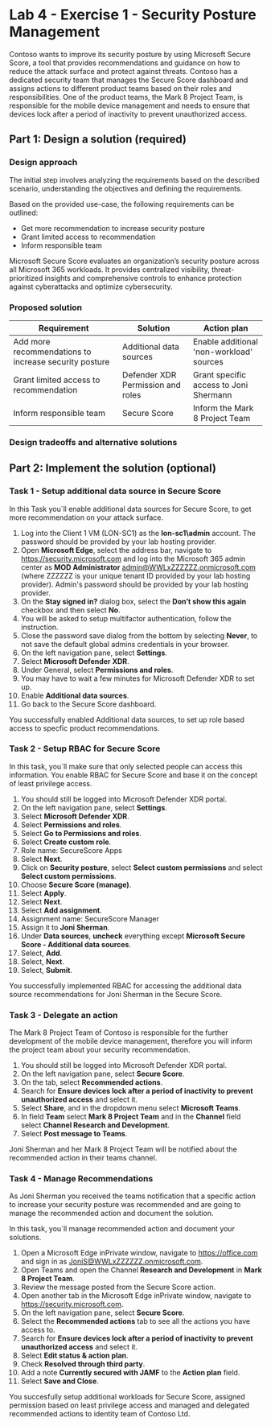 # Lab 4 - Exercise 1 - Security Posture Management

Contoso wants to improve its security posture by using Microsoft Secure Score, a tool that provides recommendations and guidance on how to reduce the attack surface and protect against threats. Contoso has a dedicated security team that manages the Secure Score dashboard and assigns actions to different product teams based on their roles and responsibilities. One of the product teams, the Mark 8 Project Team, is responsible for the mobile device management and needs to ensure that devices lock after a period of inactivity to prevent unauthorized access.

## Part 1: Design a solution (required)

### Design approach

The initial step involves analyzing the requirements based on the described scenario, understanding the objectives and defining the requirements.

Based on the provided use-case, the following requirements can be outlined:

- Get more recommendation to increase security posture
- Grant limited access to recommendation 
- Inform responsible team

Microsoft Secure Score evaluates an organization’s security posture across all Microsoft 365 workloads. It provides centralized visibility, threat-prioritized insights and comprehensive controls to enhance protection against cyberattacks and optimize cybersecurity.

### Proposed solution

|Requirement|Solution|Action plan|
|----|----|----|
|Add more recommendations to increase security posture | Additional data sources | Enable additional 'non-workload' sources |
|Grant limited access to recommendation |Defender XDR Permission and roles |Grant specific access to Joni Shermann |
|Inform responsible team |Secure Score |Inform the Mark 8 Project Team |

### Design tradeoffs and alternative solutions

## Part 2: Implement the solution (optional)

### Task 1 - Setup additional data source in Secure Score

In this Task you´ll enable additional data sources for Secure Score, to get more recommendation on your attack surface.

1. Log into the Client 1 VM (LON-SC1) as the **lon-sc1\admin** account. The password should be provided by your lab hosting provider.
2. Open **Microsoft Edge**, select the address bar, navigate to <https://security.microsoft.com> and log into the Microsoft 365 admin center  as **MOD Administrator** <admin@WWLxZZZZZZ.onmicrosoft.com> (where ZZZZZZ is your unique tenant ID provided by your lab hosting provider). Admin's password should be provided by your lab hosting provider.
3. On the **Stay signed in?** dialog box, select the **Don’t show this again** checkbox and then select **No**.
4. You will be asked to setup multifactor authentication, follow the instruction.
5. Close the password save dialog from the bottom by selecting **Never**, to not save the default global admins credentials in your browser.
6. On the left navigation pane, select **Settings**.
7. Select **Microsoft Defender XDR**.
8. Under General, select **Permissions and roles**.
9. You may have to wait a few minutes for Microsoft Defender XDR to set up.
10. Enable **Additional data sources**.
11. Go back to the Secure Score dashboard.

You successfully enabled Additional data sources, to set up role based access to specfic product recommendations.

### Task 2 - Setup RBAC for Secure Score

In this task, you´ll make sure that only selected people can access this information. You enable RBAC for Secure Score and base it on the concept of least privilege access.

1. You should still be logged into Microsoft Defender XDR portal.
2. On the left navigation pane, select **Settings**.
3. Select **Microsoft Defender XDR**.
4. Select **Permissions and roles**.
5. Select **Go to Permissions and roles**.
6. Select **Create custom role**.
7. Role name: SecureScore Apps
8. Select **Next**.
9. Click on **Security posture**, select **Select custom permissions** and select **Select custom permissions**.
10. Choose **Secure Score (manage)**.
11. Select **Apply**.
12. Select **Next**.
13. Select **Add assignment**.
14. Assignment name: SecureScore Manager
15. Assign it to **Joni Sherman**. 
16. Under **Data sources**, **uncheck** everything except **Microsoft Secure Score - Additional data sources**.
17. Select, **Add**.
18. Select, **Next**.
19. Select, **Submit**.

You successfully implemented RBAC for accessing the additional data source recommendations for Joni Sherman in the Secure Score.

### Task 3 - Delegate an action

The Mark 8 Project Team of Contoso is responsible for the further development of the mobile device management, therefore you will inform the project team about your security recommendation.

1. You should still be logged into Microsoft Defender XDR portal.
2. On the left navigation pane, select **Secure Score**.
3. On the tab, select **Recommended actions**.
4. Search for **Ensure devices lock after a period of inactivity to prevent unauthorized access** and select it.
5. Select **Share**, and in the dropdown menu select **Microsoft Teams**.
6. In field **Team** select **Mark 8 Project Team** and in the **Channel** field select **Channel Research and Development**.
7. Select **Post message to Teams**.

Joni Sherman and her Mark 8 Project Team will be notified about the recommended action in their teams channel.

### Task 4 - Manage Recommendations

As Joni Sherman you received the teams notification that a specific action to increase your security posture was recommended and are going to manage the recommended action and document the solution.

In this task, you´ll manage recommended action and document your solutions.

1. Open a Microsoft Edge inPrivate window, navigate to <https://office.com> and sign in as <JoniS@WWLxZZZZZZ.onmicrosoft.com>.
2. Open Teams and open the Channel **Research and Development** in **Mark 8 Project Team**.
3. Review the message posted from the Secure Score action.
4. Open another tab in the Microsoft Edge inPrivate window, navigate to <https://security.microsoft.com>.
5. On the left navigation pane, select **Secure Score**.
6. Select the **Recommended actions** tab to see all the actions you have access to.
7. Search for **Ensure devices lock after a period of inactivity to prevent unauthorized access** and select it.
8. Select **Edit status & action plan**.
9. Check **Resolved through third party**.
10. Add a note **Currently secured with JAMF** to the **Action plan** field.
11. Select **Save and Close**.

You succesfully setup additional workloads for Secure Score, assigned permission based on least privilege access and managed and delegated recommended actions to identity team of Contoso Ltd.
